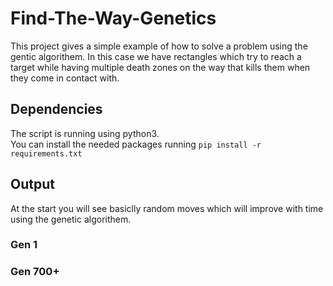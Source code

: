 # Find-The-Way-Genetics

This project gives a simple example of how to solve a problem using the gentic algorithem.
In this case we have rectangles which try to reach a target while having multiple death zones on the way that kills them when they come in contact with.

## Dependencies

The script is running using python3.  
You can install the needed packages running `pip install -r requirements.txt`

## Output

At the start you will see basiclly random moves which will improve with time using the genetic algorithem.

### Gen 1

### Gen 700+
